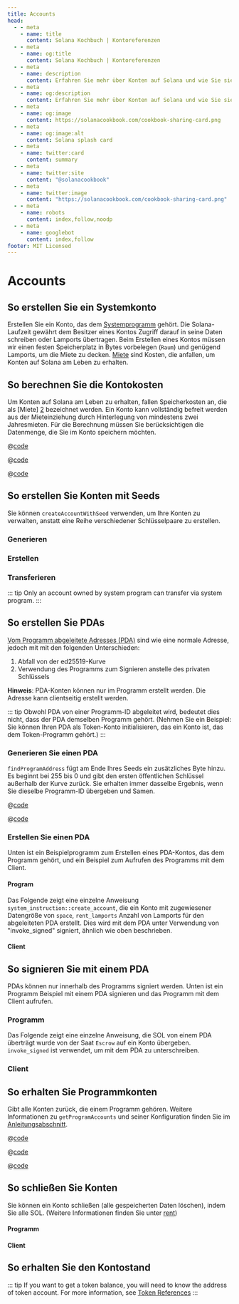 ```yaml
---
title: Accounts
head:
  - - meta
    - name: title
      content: Solana Kochbuch | Kontoreferenzen
  - - meta
    - name: og:title
      content: Solana Kochbuch | Kontoreferenzen
  - - meta
    - name: description
      content: Erfahren Sie mehr über Konten auf Solana und wie Sie sie in Ihren Programmen verwenden.
  - - meta
    - name: og:description
      content: Erfahren Sie mehr über Konten auf Solana und wie Sie sie in Ihren Programmen verwenden.
  - - meta
    - name: og:image
      content: https://solanacookbook.com/cookbook-sharing-card.png
  - - meta
    - name: og:image:alt
      content: Solana splash card
  - - meta
    - name: twitter:card
      content: summary
  - - meta
    - name: twitter:site
      content: "@solanacookbook"
  - - meta
    - name: twitter:image
      content: "https://solanacookbook.com/cookbook-sharing-card.png"
  - - meta
    - name: robots
      content: index,follow,noodp
  - - meta
    - name: googlebot
      content: index,follow
footer: MIT Licensed
---
```


# Accounts

## So erstellen Sie ein Systemkonto

Erstellen Sie ein Konto, das dem [Systemprogramm][1] gehört. Die Solana-Laufzeit gewährt dem Besitzer eines Kontos Zugriff darauf
in seine Daten schreiben oder Lamports übertragen. Beim Erstellen eines Kontos müssen wir einen festen Speicherplatz in Bytes vorbelegen
(`Raum`) und genügend Lamports, um die Miete zu decken. [Miete][2] sind Kosten, die anfallen, um Konten auf Solana am Leben zu erhalten.

<SolanaCodeGroup>
  <SolanaCodeGroupItem title="TS" active>

  <template v-slot:default>

@[code](@/code/accounts/create-system-account/create-system-account.en.ts)

  </template>

  <template v-slot:preview>

@[code](@/code/accounts/create-system-account/create-system-account.preview.en.ts)

  </template>

  </SolanaCodeGroupItem>
  <SolanaCodeGroupItem title="Rust">

  <template v-slot:default>

@[code](@/code/accounts/create-system-account/create-system-account.en.rs)

  </template>

  <template v-slot:preview>

@[code](@/code/accounts/create-system-account/create-system-account.preview.en.rs)

  </template>

  </SolanaCodeGroupItem>
</SolanaCodeGroup>

## So berechnen Sie die Kontokosten

Um Konten auf Solana am Leben zu erhalten, fallen Speicherkosten an, die als [Miete] [2] bezeichnet werden. Ein Konto kann vollständig befreit werden
aus der Mieteinziehung durch Hinterlegung von mindestens zwei Jahresmieten. Für die Berechnung müssen Sie berücksichtigen
die Datenmenge, die Sie im Konto speichern möchten.

<CodeGroup>
  <CodeGroupItem title="TS" active>

@[code](@/code/accounts/rent-exemption/rent-exemption.en.ts)

  </CodeGroupItem>

  <CodeGroupItem title="Rust">

@[code](@/code/accounts/rent-exemption/rent-exemption.en.rs)

  </CodeGroupItem>

  <CodeGroupItem title="CLI">

@[code](@/code/accounts/rent-exemption/rent-exemption.en.sh)

  </CodeGroupItem>
</CodeGroup>

## So erstellen Sie Konten mit Seeds

Sie können `createAccountWithSeed` verwenden, um Ihre Konten zu verwalten, anstatt eine Reihe verschiedener Schlüsselpaare zu erstellen.

### Generieren

<SolanaCodeGroup>
  <SolanaCodeGroupItem title="TS" active>

  <template v-slot:default>

@[code](@/code/accounts/create-account-with-seed/generate/main.en.ts)

  </template>

  <template v-slot:preview>

@[code](@/code/accounts/create-account-with-seed/generate/main.preview.en.ts)

  </template>

  </SolanaCodeGroupItem>

  <SolanaCodeGroupItem title="Rust">

  <template v-slot:default>

@[code](@/code/accounts/create-account-with-seed/generate/main.en.rs)

  </template>

  <template v-slot:preview>

@[code](@/code/accounts/create-account-with-seed/generate/main.preview.en.rs)

  </template>
  </SolanaCodeGroupItem>
</SolanaCodeGroup>

### Erstellen

<SolanaCodeGroup>
  <SolanaCodeGroupItem title="TS" active>

  <template v-slot:default>

@[code](@/code/accounts/create-account-with-seed/creation/main.en.ts)

  </template>

  <template v-slot:preview>

@[code](@/code/accounts/create-account-with-seed/creation/main.preview.en.ts)

  </template>

  </SolanaCodeGroupItem>

  <SolanaCodeGroupItem title="Rust" active>

  <template v-slot:default>

@[code](@/code/accounts/create-account-with-seed/creation/main.en.rs)

  </template>

  <template v-slot:preview>

@[code](@/code/accounts/create-account-with-seed/creation/main.preview.en.rs)

  </template>

  </SolanaCodeGroupItem>
</SolanaCodeGroup>

### Transferieren

<SolanaCodeGroup>
  <SolanaCodeGroupItem title="TS" active>

  <template v-slot:default>

@[code](@/code/accounts/create-account-with-seed/transfer/main.en.ts)

  </template>

  <template v-slot:preview>

@[code](@/code/accounts/create-account-with-seed/transfer/main.preview.en.ts)

  </template>

  </SolanaCodeGroupItem>
</SolanaCodeGroup>

::: tip
Only an account owned by system program can transfer via system program.
:::

## So erstellen Sie PDAs

[Vom Programm abgeleitete Adresses (PDA)][3] sind wie eine normale Adresse, jedoch mit mit den folgenden Unterschieden:

1. Abfall von der ed25519-Kurve
2. Verwendung des Programms zum Signieren anstelle des privaten Schlüssels

**Hinweis**: PDA-Konten können nur im Programm erstellt werden. Die Adresse kann clientseitig erstellt werden.

::: tip
Obwohl PDA von einer Programm-ID abgeleitet wird, bedeutet dies nicht, dass der PDA demselben Programm gehört. (Nehmen Sie ein Beispiel: Sie können Ihren PDA als Token-Konto initialisieren, das ein Konto ist, das dem Token-Programm gehört.)
:::

### Generieren Sie einen PDA

`findProgramAddress` fügt am Ende Ihres Seeds ein zusätzliches Byte hinzu.
Es beginnt bei 255 bis 0 und gibt den ersten öffentlichen Schlüssel außerhalb der Kurve zurück.
Sie erhalten immer dasselbe Ergebnis, wenn Sie dieselbe Programm-ID übergeben
und Samen.

<CodeGroup>
  <CodeGroupItem title="TS" active>

@[code](@/code/accounts/program-derived-address/derived-a-pda/find-program-address.en.ts)

  </CodeGroupItem>

  <CodeGroupItem title="Rust">

@[code](@/code/accounts/program-derived-address/derived-a-pda/find-program-address.en.rs)

  </CodeGroupItem>
</CodeGroup>

### Erstellen Sie einen PDA

Unten ist ein Beispielprogramm zum Erstellen eines PDA-Kontos, das dem Programm gehört, und ein Beispiel zum Aufrufen des Programms mit dem Client.

#### Program

Das Folgende zeigt eine einzelne Anweisung `system_instruction::create_account`, die ein Konto mit zugewiesener Datengröße von `space`, `rent_lamports` Anzahl von Lamports für den abgeleiteten PDA erstellt. Dies wird mit dem PDA unter Verwendung von "invoke_signed" signiert, ähnlich wie oben beschrieben.

<SolanaCodeGroup>
  <SolanaCodeGroupItem title="rust" active>

  <template v-slot:default>

@[code](@/code/accounts/program-derived-address/create-a-pda/program/src/lib.rs)

  </template>

  <template v-slot:preview>

@[code](@/code/accounts/program-derived-address/create-a-pda/program/src/lib.preview.rs)

  </template>

  </SolanaCodeGroupItem>
</SolanaCodeGroup>

#### Client

<SolanaCodeGroup>
  <SolanaCodeGroupItem title="TS" active>

  <template v-slot:default>

@[code](@/code/accounts/program-derived-address/create-a-pda/client/main.en.ts)

  </template>

  <template v-slot:preview>

@[code](@/code/accounts/program-derived-address/create-a-pda/client/main.preview.en.ts)

  </template>

  </SolanaCodeGroupItem>
</SolanaCodeGroup>

## So signieren Sie mit einem PDA

PDAs können nur innerhalb des Programms signiert werden. Unten ist ein Programm
Beispiel mit einem PDA signieren und das Programm mit dem Client aufrufen.

### Programm

Das Folgende zeigt eine einzelne Anweisung, die SOL von einem PDA überträgt
wurde von der Saat `Escrow` auf ein Konto übergeben. `invoke_signed` ist
verwendet, um mit dem PDA zu unterschreiben.

<SolanaCodeGroup>
  <SolanaCodeGroupItem title="Rust" active>

  <template v-slot:default>

@[code](@/code/accounts/program-derived-address/sign-a-pda/program/src/lib.rs)

  </template>

  <template v-slot:preview>

@[code](@/code/accounts/program-derived-address/sign-a-pda/program/src/lib.preview.rs)

  </template>

  </SolanaCodeGroupItem>
</SolanaCodeGroup>

### Client

<SolanaCodeGroup>
  <SolanaCodeGroupItem title="TS" active>

  <template v-slot:default>

@[code](@/code/accounts/program-derived-address/sign-a-pda/client/main.en.ts)

  </template>

  <template v-slot:preview>

@[code](@/code/accounts/program-derived-address/sign-a-pda/client/main.preview.en.ts)

  </template>

  </SolanaCodeGroupItem>
</SolanaCodeGroup>

## So erhalten Sie Programmkonten

Gibt alle Konten zurück, die einem Programm gehören. Weitere Informationen zu `getProgramAccounts` und seiner Konfiguration finden Sie im [Anleitungsabschnitt](../guides/get-program-accounts.md).

<CodeGroup>
  <CodeGroupItem title="TS" active>

@[code](@/code/get-program-accounts/basic/basic.en.ts)

  </CodeGroupItem>

  <CodeGroupItem title="Rust">

@[code](@/code/get-program-accounts/basic/basic.en.rs)

  </CodeGroupItem>
  <CodeGroupItem title="CLI">

@[code](@/code/get-program-accounts/basic/basic.en.sh)

  </CodeGroupItem>
</CodeGroup>

## So schließen Sie Konten

Sie können ein Konto schließen (alle gespeicherten Daten löschen), indem Sie alle SOL. (Weitere Informationen finden Sie unter [rent][2])


#### Programm


<SolanaCodeGroup>
  <SolanaCodeGroupItem title="rust" active>

  <template v-slot:default>

@[code](@/code/accounts/close-account/program/src/lib.rs)

  </template>

  <template v-slot:preview>

@[code](@/code/accounts/close-account/program/src/lib.preview.rs)

  </template>

  </SolanaCodeGroupItem>
</SolanaCodeGroup>

#### Client

<SolanaCodeGroup>
  <SolanaCodeGroupItem title="TS" active>

  <template v-slot:default>

@[code](@/code/accounts/close-account/client/main.en.ts)

  </template>

  <template v-slot:preview>

@[code](@/code/accounts/close-account/client/main.preview.en.ts)

  </template>

  </SolanaCodeGroupItem>
</SolanaCodeGroup>

## So erhalten Sie den Kontostand

<SolanaCodeGroup>
  <SolanaCodeGroupItem title="TS" active>

  <template v-slot:default>

@[code](@/code/accounts/get-balance/main.en.ts)

  </template>

  <template v-slot:preview>

@[code](@/code/accounts/get-balance/main.preview.en.ts)

  </template>

  </SolanaCodeGroupItem>
  <SolanaCodeGroupItem title="Rust">

  <template v-slot:default>

@[code](@/code/accounts/get-balance/main.en.rs)

  </template>

  <template v-slot:preview>

@[code](@/code/accounts/get-balance/main.preview.en.rs)

  </template>
  
  </SolanaCodeGroupItem>

  <SolanaCodeGroupItem title="Python">

  <template v-slot:default>

@[code](@/code/accounts/get-balance/main.en.py)

  </template>

  <template v-slot:preview>

@[code](@/code/accounts/get-balance/main.preview.en.py)

  </template>

  </SolanaCodeGroupItem>

  <SolanaCodeGroupItem title="C++">

  <template v-slot:default>

@[code](@/code/accounts/get-balance/main.en.cpp)

  </template>

  <template v-slot:preview>

@[code](@/code/accounts/get-balance/main.preview.en.cpp)

  </template>

  </SolanaCodeGroupItem>
</SolanaCodeGroup>

::: tip
If you want to get a token balance, you will need to know the address of token account. For more information, see [Token References](token.md)
:::

[1]: https://docs.solana.com/developing/clients/javascript-reference#systemprogram
[2]: https://docs.solana.com/developing/programming-model/accounts#rent
[3]: https://docs.solana.com/developing/programming-model/calling-between-programs#program-derived-addresses
